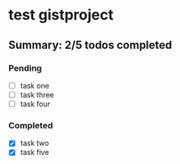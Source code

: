 # test gistproject

## Summary: 2/5 todos completed

### Pending

- [ ] task one
- [ ] task three
- [ ] task four

### Completed

- [x] task two
- [x] task five
